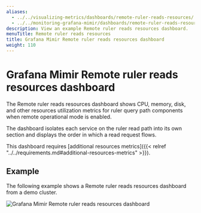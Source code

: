```yaml
---
aliases:
  - ../../visualizing-metrics/dashboards/remote-ruler-reads-resources/
  - ../../monitoring-grafana-mimir/dashboards/remote-ruler-reads-resources/
description: View an example Remote ruler reads resources dashboard.
menuTitle: Remote ruler reads resources
title: Grafana Mimir Remote ruler reads resources dashboard
weight: 110
---
```


# Grafana Mimir Remote ruler reads resources dashboard

The Remote ruler reads resources dashboard shows CPU, memory, disk, and other resources utilization metrics for ruler query path components when remote operational mode is enabled.

The dashboard isolates each service on the ruler read path into its own section and displays the order in which a read request flows.

This dashboard requires [additional resources metrics]({{< relref "../../requirements.md#additional-resources-metrics" >}}).

## Example

The following example shows a Remote ruler reads resources dashboard from a demo cluster.

![Grafana Mimir Remote ruler reads resources dashboard](mimir-remote-ruler-reads-resources.png)
